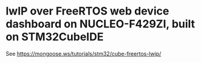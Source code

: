 # lwIP over FreeRTOS web device dashboard on NUCLEO-F429ZI, built on STM32CubeIDE

See https://mongoose.ws/tutorials/stm32/cube-freertos-lwip/
